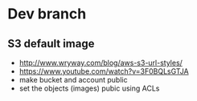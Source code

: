 # Dev branch

## S3 default image

- http://www.wryway.com/blog/aws-s3-url-styles/
- https://www.youtube.com/watch?v=3F0BQLsGTJA
- make bucket and account public
- set the objects (images) pubic using ACLs
